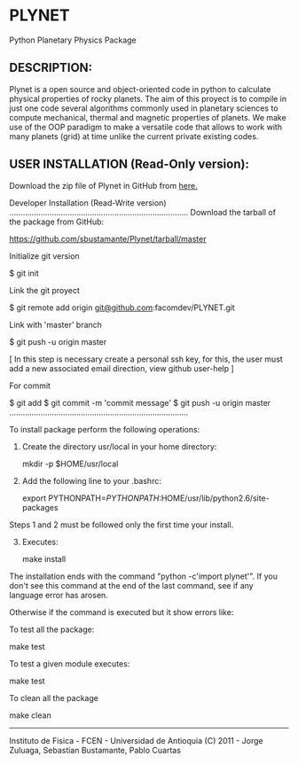 PLYNET
======
Python Planetary Physics Package


DESCRIPTION:
------------
Plynet is a open source and object-oriented code in python to calculate physical 
properties of rocky planets. The aim of this proyect is to compile in just one code 
several algorithms commonly used in planetary sciences to compute mechanical, thermal 
and magnetic properties of planets. We make use of the OOP paradigm to make a versatile 
code that allows to work with many planets (grid) at time unlike the current private 
existing codes.



USER INSTALLATION (Read-Only version):
--------------------------------------
Download the zip file of Plynet in GitHub from [here.](https://github.com/sbustamante/Plynet/archive/master.zip)



Developer Installation (Read-Write version)
................................................................................
Download the tarball of the package from GitHub:

   https://github.com/sbustamante/Plynet/tarball/master

Initialize git version

   $ git init

Link the git proyect

   $ git remote add origin git@github.com:facomdev/PLYNET.git

Link with 'master' branch

   $ git push -u origin master

[ In this step is necessary create a personal ssh key, for this, the user 
must add a new associated email direction, view github user-help ]

For commit

   $ git add <files>
   $ git commit -m 'commit message'
   $ git push -u origin master
................................................................................


To install package perform the following operations:

1) Create the directory usr/local in your home directory:
   
   mkdir -p $HOME/usr/local

2) Add the following line to your .bashrc:

   export PYTHONPATH=$PYTHONPATH:$HOME/usr/lib/python2.6/site-packages

Steps 1 and 2 must be followed only the first time your install.

3) Executes:
   
   make install

The installation ends with the command "python -c'import plynet'".  If
you don't see this command at the end of the last command, see if any
language error has arosen.

Otherwise if the command is executed but it show errors like:

To test all the package:
   
   make test

To test a given module executes:

   make test<module>

To clean all the package

   make clean

--------------------------------------------------------------------------------
Instituto de Fisica - FCEN - Universidad de Antioquia
(C) 2011 - Jorge Zuluaga, Sebastian Bustamante, Pablo Cuartas
